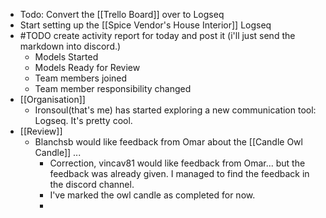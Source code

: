 - Todo: Convert the [[Trello Board]] over to Logseq
- Start setting up the [[Spice Vendor's House Interior]] Logseq
- #TODO create activity report for today and post it (i'll just send the markdown into discord.)
	- Models Started
	- Models Ready for Review
	- Team members joined
	- Team member responsibility changed
- [[Organisation]]
	- Ironsoul(that's me) has started exploring a new communication tool: Logseq. It's pretty cool.
- [[Review]]
	- Blanchsb would like feedback from Omar about the [[Candle Owl Candle]] ...
		- Correction, vincav81 would like feedback from Omar... but the feedback was already given. I managed to find the feedback in the discord channel.
		- I've marked the owl candle as completed for now.
		-